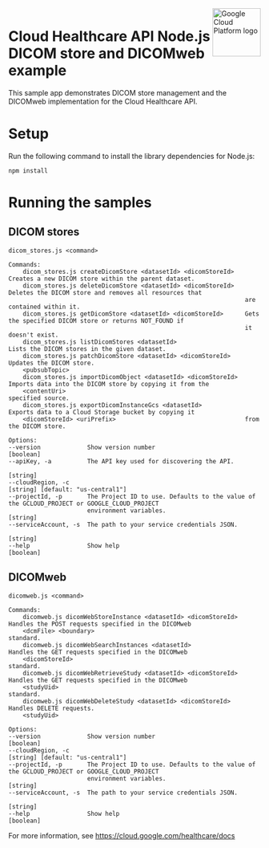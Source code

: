 <img src="https://avatars2.githubusercontent.com/u/2810941?v=3&s=96" alt="Google Cloud Platform logo" title="Google Cloud Platform" align="right" height="96" width="96"/>

# Cloud Healthcare API Node.js DICOM store and DICOMweb example

This sample app demonstrates DICOM store management and the DICOMweb implementation for the Cloud Healthcare API.

# Setup

Run the following command to install the library dependencies for Node.js:

    npm install

# Running the samples

## DICOM stores

    dicom_stores.js <command>

    Commands:
        dicom_stores.js createDicomStore <datasetId> <dicomStoreId>   Creates a new DICOM store within the parent dataset.
        dicom_stores.js deleteDicomStore <datasetId> <dicomStoreId>   Deletes the DICOM store and removes all resources that
                                                                      are contained within it.
        dicom_stores.js getDicomStore <datasetId> <dicomStoreId>      Gets the specified DICOM store or returns NOT_FOUND if
                                                                      it doesn't exist.
        dicom_stores.js listDicomStores <datasetId>                   Lists the DICOM stores in the given dataset.
        dicom_stores.js patchDicomStore <datasetId> <dicomStoreId>    Updates the DICOM store.
        <pubsubTopic>
        dicom_stores.js importDicomObject <datasetId> <dicomStoreId>  Imports data into the DICOM store by copying it from the
        <contentUri>                                                  specified source.
        dicom_stores.js exportDicomInstanceGcs <datasetId>            Exports data to a Cloud Storage bucket by copying it
        <dicomStoreId> <uriPrefix>                                    from the DICOM store.

    Options:
    --version             Show version number                                                                    [boolean]
    --apiKey, -a          The API key used for discovering the API.
                                                                                                                  [string]
    --cloudRegion, -c                                                                    [string] [default: "us-central1"]
    --projectId, -p       The Project ID to use. Defaults to the value of the GCLOUD_PROJECT or GOOGLE_CLOUD_PROJECT
                          environment variables.                                                                  [string]
    --serviceAccount, -s  The path to your service credentials JSON.
                                                                                                                  [string]
    --help                Show help                                                                              [boolean]


## DICOMweb

    dicomweb.js <command>

    Commands:
        dicomweb.js dicomWebStoreInstance <datasetId> <dicomStoreId>  Handles the POST requests specified in the DICOMweb
        <dcmFile> <boundary>                                          standard.
        dicomweb.js dicomWebSearchInstances <datasetId>               Handles the GET requests specified in the DICOMweb
        <dicomStoreId>                                                standard.
        dicomweb.js dicomWebRetrieveStudy <datasetId> <dicomStoreId>  Handles the GET requests specified in the DICOMweb
        <studyUid>                                                    standard.
        dicomweb.js dicomWebDeleteStudy <datasetId> <dicomStoreId>    Handles DELETE requests.
        <studyUid>

    Options:
    --version             Show version number                                                                    [boolean]
    --cloudRegion, -c                                                                    [string] [default: "us-central1"]
    --projectId, -p       The Project ID to use. Defaults to the value of the GCLOUD_PROJECT or GOOGLE_CLOUD_PROJECT
                          environment variables.                                                                  [string]
    --serviceAccount, -s  The path to your service credentials JSON.
                                                                                                                  [string]
    --help                Show help                                                                              [boolean]

For more information, see https://cloud.google.com/healthcare/docs
